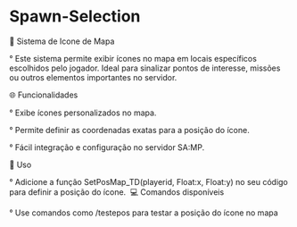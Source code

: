 # Spawn-Selection

💙 Sistema de Icone de Mapa

° Este sistema permite exibir ícones no mapa em locais específicos escolhidos pelo jogador. Ideal para sinalizar pontos de interesse, missões ou outros elementos importantes no servidor.

🌐​ Funcionalidades

° Exibe ícones personalizados no mapa.

° Permite definir as coordenadas exatas para a posição do ícone.

° Fácil integração e configuração no servidor SA:MP.

📗 Uso

° Adicione a função SetPosMap_TD(playerid, Float:x, Float:y) no seu código para definir a posição do ícone.
​
💻 Comandos disponíveis

° Use comandos como /testepos para testar a posição do ícone no mapa

